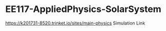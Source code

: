 # EE117-AppliedPhysics-SolarSystem

https://k201731-8520.trinket.io/sites/main-physics
Simulation Link
